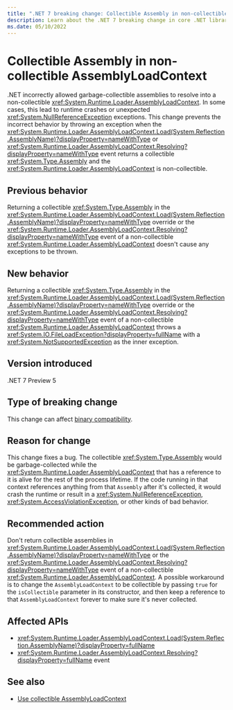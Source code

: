 ```yaml
---
title: ".NET 7 breaking change: Collectible Assembly in non-collectible AssemblyLoadContext"
description: Learn about the .NET 7 breaking change in core .NET libraries where resolving a collectible Assembly in a non-collectible AssemblyLoadContext results in a FileLoadException.
ms.date: 05/10/2022
---
```

# Collectible Assembly in non-collectible AssemblyLoadContext

.NET incorrectly allowed garbage-collectible assemblies to resolve into a non-collectible <xref:System.Runtime.Loader.AssemblyLoadContext>. In some cases, this lead to runtime crashes or unexpected <xref:System.NullReferenceException> exceptions. This change prevents the incorrect behavior by throwing an exception when the <xref:System.Runtime.Loader.AssemblyLoadContext.Load(System.Reflection.AssemblyName)?displayProperty=nameWithType> or <xref:System.Runtime.Loader.AssemblyLoadContext.Resolving?displayProperty=nameWithType> event returns a collectible <xref:System.Type.Assembly> and the <xref:System.Runtime.Loader.AssemblyLoadContext> is non-collectible.

## Previous behavior

Returning a collectible <xref:System.Type.Assembly> in the <xref:System.Runtime.Loader.AssemblyLoadContext.Load(System.Reflection.AssemblyName)?displayProperty=nameWithType> override or the <xref:System.Runtime.Loader.AssemblyLoadContext.Resolving?displayProperty=nameWithType> event of a non-collectible <xref:System.Runtime.Loader.AssemblyLoadContext> doesn't cause any exceptions to be thrown.

## New behavior

Returning a collectible <xref:System.Type.Assembly> in the <xref:System.Runtime.Loader.AssemblyLoadContext.Load(System.Reflection.AssemblyName)?displayProperty=nameWithType> override or the <xref:System.Runtime.Loader.AssemblyLoadContext.Resolving?displayProperty=nameWithType> event of a non-collectible <xref:System.Runtime.Loader.AssemblyLoadContext> throws a <xref:System.IO.FileLoadException?displayProperty=fullName> with a <xref:System.NotSupportedException> as the inner exception.

## Version introduced

.NET 7 Preview 5

## Type of breaking change

This change can affect [binary compatibility](../../categories.md#binary-compatibility).

## Reason for change

This change fixes a bug. The collectible <xref:System.Type.Assembly> would be garbage-collected while the <xref:System.Runtime.Loader.AssemblyLoadContext> that has a reference to it is alive for the rest of the process lifetime. If the code running in that context references anything from that `Assembly` after it's collected, it would crash the runtime or result in a <xref:System.NullReferenceException>, <xref:System.AccessViolationException>, or other kinds of bad behavior.

## Recommended action

Don't return collectible assemblies in <xref:System.Runtime.Loader.AssemblyLoadContext.Load(System.Reflection.AssemblyName)?displayProperty=nameWithType> or the <xref:System.Runtime.Loader.AssemblyLoadContext.Resolving?displayProperty=nameWithType> event of a non-collectible <xref:System.Runtime.Loader.AssemblyLoadContext>. A possible workaround is to change the `AssemblyLoadContext` to be collectible by passing `true` for the `isCollectible` parameter in its constructor, and then keep a reference to that `AssemblyLoadContext` forever to make sure it's never collected.

## Affected APIs

- <xref:System.Runtime.Loader.AssemblyLoadContext.Load(System.Reflection.AssemblyName)?displayProperty=fullName>
- <xref:System.Runtime.Loader.AssemblyLoadContext.Resolving?displayProperty=fullName> event

## See also

- [Use collectible AssemblyLoadContext](../../../../standard/assembly/unloadability.md#use-collectible-assemblyloadcontext)
